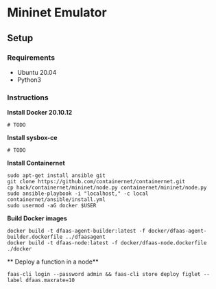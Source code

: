 # Mininet Emulator

## Setup

### Requirements
- Ubuntu 20.04
- Python3

### Instructions

**Install Docker 20.10.12**
```shell
# TODO
```

**Install sysbox-ce**
```shell
# TODO
```

**Install Containernet**
```shell
sudo apt-get install ansible git
git clone https://github.com/containernet/containernet.git
cp hack/containernet/mininet/node.py containernet/mininet/node.py
sudo ansible-playbook -i "localhost," -c local containernet/ansible/install.yml
sudo usermod -aG docker $USER
```

**Build Docker images**
```shell
docker build -t dfaas-agent-builder:latest -f docker/dfaas-agent-builder.dockerfile ../dfaasagent
docker build -t dfaas-node:latest -f docker/dfaas-node.dockerfile ./docker
```

** Deploy a function in a node**
```shell
faas-cli login --password admin && faas-cli store deploy figlet --label dfaas.maxrate=10
```